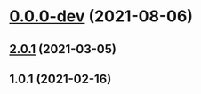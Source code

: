 # [0.0.0-dev](https://github.com/AlexRogalskiy/charts/compare/v2.0.1...v0.0.0-dev) (2021-08-06)



## [2.0.1](https://github.com/AlexRogalskiy/charts/compare/2.0.1...v2.0.1) (2021-03-05)



## 1.0.1 (2021-02-16)



